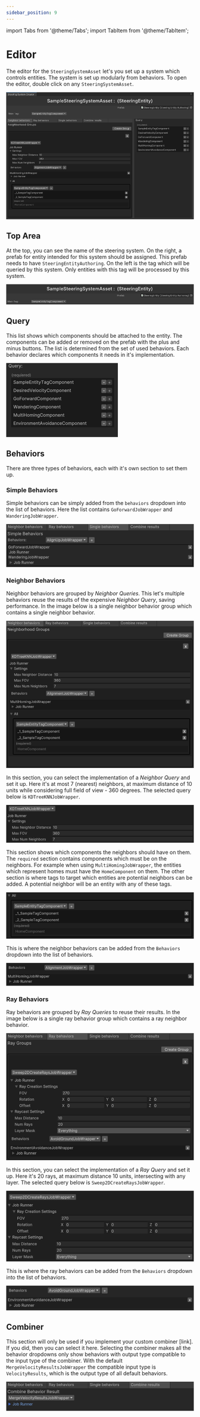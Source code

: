 ```yaml
---
sidebar_position: 9
---
```


import Tabs from '@theme/Tabs';
import TabItem from '@theme/TabItem';

# Editor

The editor for the `SteeringSystemAsset` let's you set up a system which controls entities. The system is set up modularly from behaviors. To open the editor, double click on any `SteeringSystemAsset`. 

<img src="/img/core/SteeringSystemMain.png" alt="Description of the image"/>

## Top Area

At the top, you can see the name of the steering system. On the right, a prefab for entity intended for this system should be assigned. This prefab needs to have `SteeringEntityAuthoring`. On the left is the tag which will be queried by this system. Only entities with this tag will be processed by this system.

<img src="/img/core/Editor/Top.png" alt="Description of the image"/>

## Query

This list shows which components should be attached to the entity. The components can be added or removed on the prefab with the plus and minus buttons. The list is determined from the set of used behaviors. Each behavior declares which components it needs in it's implementation.

<img src="/img/core/Editor/Query.png" alt="Description of the image"/>

## Behaviors

There are three types of behaviors, each with it's own section to set them up.

### Simple Behaviors

Simple behaviors can be simply added from the `behaviors` dropdown into the list of behaviors. Here the list contains `GoForwardJobWrapper` and `WanderingJobWrapper`.

<img src="/img/core/Editor/Single.png" alt="Description of the image"/>

### Neighbor Behaviors

Neighbor behaviors are grouped by *Neighbor Queries*. This let's multiple behaviors reuse the results of the expensive *Neighbor Query*, saving performance. In the image below is a single neighbor behavior group which contains a single neighbor behavior. 

<img src="/img/core/Editor/N3.png" alt="Description of the image"/>

In this section, you can select the implementation of a *Neighbor Query* and set it up. Here it's at most 7 (nearest) neighbors, at maximum distance of 10 units while considering full field of view - 360 degrees. The selected query below is `KDTreeKNNJobWrapper`.

<img src="/img/core/Editor/N4.png" alt="Description of the image"/>

This section shows which components the neighbors should have on them. The `required` section contains components which must be on the neighbors. For example when using `MultiHomingJobWrapper`, the entities which represent homes must have the `HomeComponent` on them. The other section is where tags to target which entities are potential neighbors can be added. A potential neighbor will be an entity with any of these tags.

<img src="/img/core/Editor/N2.png" alt="Description of the image"/>

This is where the neighbor behaviors can be added from the `Behaviors` dropdown into the list of behaviors.

<img src="/img/core/Editor/N1.png" alt="Description of the image"/>

### Ray Behaviors

Ray behaviors are grouped by *Ray Queries* to reuse their results. In the image below is a single ray behavior group which contains a ray neighbor behavior. 

<img src="/img/core/Editor/Ray1.png" alt="Description of the image"/>

In this section, you can select the implementation of a *Ray Query* and set it up. Here it's 20 rays, at maximum distance 10 units, intersecting with any layer. The selected query below is `Sweep2DCreateRaysJobWrapper`. 

<img src="/img/core/Editor/Ray4.png" alt="Description of the image"/>

This is where the ray behaviors can be added from the `Behaviors` dropdown into the list of behaviors.

<img src="/img/core/Editor/Ray3.png" alt="Description of the image"/>

## Combiner

This section will only be used if you implement your custom combiner [link]. If you did, then you can select it here. Selecting the combiner makes all the behavior dropdowns only show behaviors with output type compatible to the input type of the combiner. With the default `MergeVelocityResultsJobWrapper` the compatible input type is `VelocityResults`, which is the output type of all default behaviors.

<img src="/img/core/Editor/Combine.png" alt="Description of the image"/>

